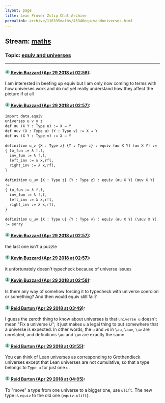 ```yaml
---
layout: page
title: Lean Prover Zulip Chat Archive 
permalink: archive/116395maths/45346equivanduniverses.html
---
```


## Stream: [maths](index.html)
### Topic: [equiv and universes](45346equivanduniverses.html)

---

#### [![Click to go to Zulip](../../assets/img/zulip2.png) Kevin Buzzard (Apr 29 2018 at 02:56)](https://leanprover.zulipchat.com/#narrow/stream/116395-maths/topic/equiv%20and%20universes/near/125837442):
I am interested in beefing up equiv but I am only now coming to terms with how universes work and do not yet really understand how they affect the picture if at all

#### [![Click to go to Zulip](../../assets/img/zulip2.png) Kevin Buzzard (Apr 29 2018 at 02:57)](https://leanprover.zulipchat.com/#narrow/stream/116395-maths/topic/equiv%20and%20universes/near/125837448):
```lean
import data.equiv
universes u v y z
def αu (X Y : Type u) := X → Y 
def αuv (X : Type u) (Y : Type v) := X → Y
def αv (X Y : Type v) := X → Y 
 
definition u_v {X : Type z} {Y : Type z} : equiv (αu X Y) (αv X Y) := 
{ to_fun := λ f,f,
  inv_fun := λ f,f,
  left_inv := λ x,rfl,
  right_inv := λ x,rfl,
}

definition u_uv {X : Type z} {Y : Type z} : equiv (αu X Y) (αuv X Y) := 
{ to_fun := λ f,f,
  inv_fun := λ f,f,
  left_inv := λ x,rfl,
  right_inv := λ x,rfl,
}

definition u_uv {X : Type u} {Y : Type v} : equiv (αu X Y) (\auv X Y) := sorry
```

#### [![Click to go to Zulip](../../assets/img/zulip2.png) Kevin Buzzard (Apr 29 2018 at 02:57)](https://leanprover.zulipchat.com/#narrow/stream/116395-maths/topic/equiv%20and%20universes/near/125837452):
the last one isn't a puzzle

#### [![Click to go to Zulip](../../assets/img/zulip2.png) Kevin Buzzard (Apr 29 2018 at 02:57)](https://leanprover.zulipchat.com/#narrow/stream/116395-maths/topic/equiv%20and%20universes/near/125837455):
it unfortunately doesn't typecheck because of universe issues

#### [![Click to go to Zulip](../../assets/img/zulip2.png) Kevin Buzzard (Apr 29 2018 at 02:58)](https://leanprover.zulipchat.com/#narrow/stream/116395-maths/topic/equiv%20and%20universes/near/125837460):
Is there any way of somehow forcing it to typecheck with universe coercion or something? And then would equiv still fail?

#### [![Click to go to Zulip](../../assets/img/zulip2.png) Reid Barton (Apr 29 2018 at 03:49)](https://leanprover.zulipchat.com/#narrow/stream/116395-maths/topic/equiv%20and%20universes/near/125838746):
I guess the zeroth thing to know about universes is that `universe u` doesn't mean "Fix a universe $U$"; it just makes `u` a legal thing to put somewhere that a universe is expected.
In other words, the `u` and `v`s in `\au`, `\auv`, `\av` are unrelated, and definitions `\au` and `\av` are exactly the same.

#### [![Click to go to Zulip](../../assets/img/zulip2.png) Reid Barton (Apr 29 2018 at 03:55)](https://leanprover.zulipchat.com/#narrow/stream/116395-maths/topic/equiv%20and%20universes/near/125838886):
You can think of Lean universes as corresponding to Grothendieck universes except that Lean universes are not cumulative, so that a type belongs to `Type u` for just one `u`.

#### [![Click to go to Zulip](../../assets/img/zulip2.png) Reid Barton (Apr 29 2018 at 04:05)](https://leanprover.zulipchat.com/#narrow/stream/116395-maths/topic/equiv%20and%20universes/near/125839130):
To "move" a type from one universe to a bigger one, use `ulift`. The new type is `equiv` to the old one (`equiv.ulift`).

